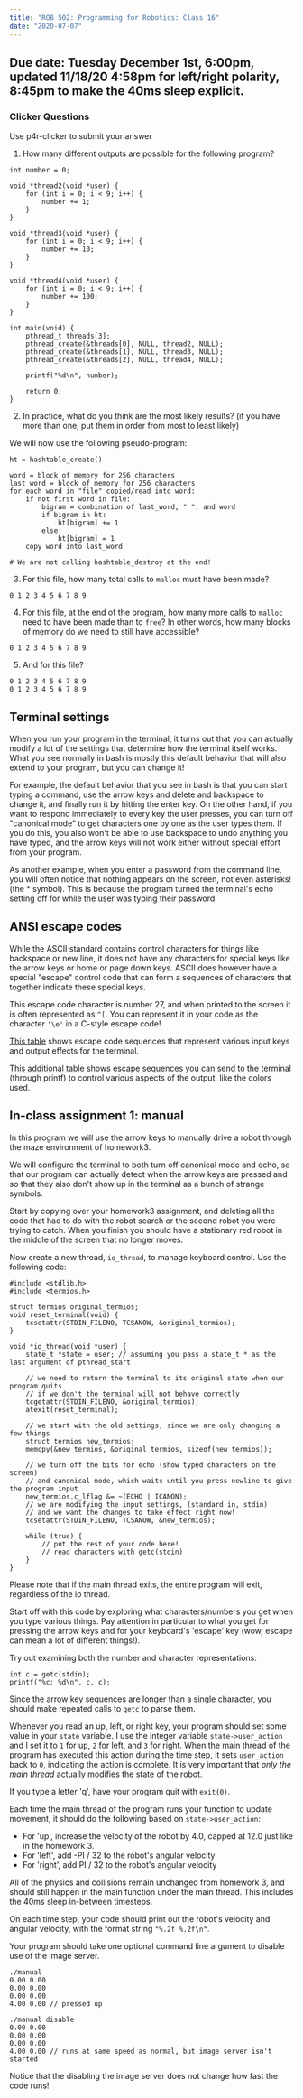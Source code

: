 ```yaml
---
title: "ROB 502: Programming for Robotics: Class 16"
date: "2020-07-07"
---
```


## Due date: Tuesday December 1st, 6:00pm, updated 11/18/20 4:58pm for left/right polarity, 8:45pm to make the 40ms sleep explicit.

### Clicker Questions

Use p4r-clicker to submit your answer

1. How many different outputs are possible for the following program?

```
int number = 0;

void *thread2(void *user) {
    for (int i = 0; i < 9; i++) {
        number += 1;
    }
}

void *thread3(void *user) {
    for (int i = 0; i < 9; i++) {
        number += 10;
    }
}

void *thread4(void *user) {
    for (int i = 0; i < 9; i++) {
        number += 100;
    }
}

int main(void) {
    pthread_t threads[3];
    pthread_create(&threads[0], NULL, thread2, NULL);
    pthread_create(&threads[1], NULL, thread3, NULL);
    pthread_create(&threads[2], NULL, thread4, NULL);

    printf("%d\n", number);

    return 0;
}
```

2. In practice, what do you think are the most likely results? (if you have more than one, put them in order from most to least likely)

We will now use the following pseudo-program:

```
ht = hashtable_create()

word = block of memory for 256 characters
last_word = block of memory for 256 characters
for each word in "file" copied/read into word:
    if not first word in file:
        bigram = combination of last_word, " ", and word
        if bigram in ht:
            ht[bigram] += 1
        else:
            ht[bigram] = 1
    copy word into last_word

# We are not calling hashtable_destroy at the end!
```

3. For this file, how many total calls to `malloc` must have been made?

```
0 1 2 3 4 5 6 7 8 9
```

4. For this file, at the end of the program, how many more calls to `malloc` need to have been made than to `free`? In other words, how many blocks of memory do we need to still have accessible?

```
0 1 2 3 4 5 6 7 8 9
```

5. And for this file?

```
0 1 2 3 4 5 6 7 8 9
0 1 2 3 4 5 6 7 8 9
```

## Terminal settings

When you run your program in the terminal, it turns out that you can actually modify a lot of the settings that determine how the terminal itself works. What you see normally in bash is mostly this default behavior that will also extend to your program, but you can change it!

For example, the default behavior that you see in bash is that you can start typing a command, use the arrow keys and delete and backspace to change it, and finally run it by hitting the enter key. On the other hand, if you want to respond immediately to every key the user presses, you can turn off "canonical mode" to get characters one by one as the user types them. If you do this, you also won't be able to use backspace to undo anything you have typed, and the arrow keys will not work either without special effort from your program.

As another example, when you enter a password from the command line, you will often notice that nothing appears on the screen, not even asterisks! (the \* symbol). This is because the program turned the terminal's echo setting off for while the user was typing their password.

## ANSI escape codes

While the ASCII standard contains control characters for things like backspace or new line, it does not have any characters for special keys like the arrow keys or home or page down keys. ASCII does however have a special "escape" control code that can form a sequences of characters that together indicate these special keys.

This escape code character is number 27, and when printed to the screen it is often represented as `^[`. You can represent it in your code as the character `'\e'` in a C-style escape code!

[This table](http://ascii-table.com/ansi-escape-sequences.php) shows escape code sequences that represent various input keys and output effects for the terminal.

[This additional table](http://ascii-table.com/ansi-escape-sequences-vt-100.php) shows escape sequences you can send to the terminal (through printf) to control various aspects of the output, like the colors used.

## In-class assignment 1: manual

In this program we will use the arrow keys to manually drive a robot through the maze environment of homework3.

We will configure the terminal to both turn off canonical mode and echo, so that our program can actually detect when the arrow keys are pressed and so that they also don't show up in the terminal as a bunch of strange symbols.

Start by copying over your homework3 assignment, and deleting all the code that had to do with the robot search or the second robot you were trying to catch. When you finish you should have a stationary red robot in the middle of the screen that no longer moves.

Now create a new thread, `io_thread`, to manage keyboard control. Use the following code:

```
#include <stdlib.h>
#include <termios.h>

struct termios original_termios;
void reset_terminal(void) {
    tcsetattr(STDIN_FILENO, TCSANOW, &original_termios);
}

void *io_thread(void *user) {
    state_t *state = user; // assuming you pass a state_t * as the last argument of pthread_start

    // we need to return the terminal to its original state when our program quits
    // if we don't the terminal will not behave correctly
    tcgetattr(STDIN_FILENO, &original_termios);
    atexit(reset_terminal);

    // we start with the old settings, since we are only changing a few things
    struct termios new_termios;
    memcpy(&new_termios, &original_termios, sizeof(new_termios));

    // we turn off the bits for echo (show typed characters on the screen)
    // and canonical mode, which waits until you press newline to give the program input
    new_termios.c_lflag &= ~(ECHO | ICANON);
    // we are modifying the input settings, (standard in, stdin)
    // and we want the changes to take effect right now!
    tcsetattr(STDIN_FILENO, TCSANOW, &new_termios);

    while (true) {
        // put the rest of your code here!
        // read characters with getc(stdin)
    }
}
```

Please note that if the main thread exits, the entire program will exit, regardless of the io thread.

Start off with this code by exploring what characters/numbers you get when you type various things. Pay attention in particular to what you get for pressing the arrow keys and for your keyboard's 'escape' key (wow, escape can mean a lot of different things!).

Try out examining both the number and character representations:

```
int c = getc(stdin);
printf("%c: %d\n", c, c);
```

Since the arrow key sequences are longer than a single character, you should make repeated calls to `getc` to parse them.

Whenever you read an up, left, or right key, your program should set some value in your `state` variable. I use the integer variable `state->user_action` and I set it to `1` for up, `2` for left, and `3` for right. When the main thread of the program has executed this action during the time step, it sets `user_action` back to `0`, indicating the action is complete. It is very important that _only the main thread_ actually modifies the state of the robot.

If you type a letter 'q', have your program quit with `exit(0)`.

Each time the main thread of the program runs your function to update movement, it should do the following based on `state->user_action`:

- For 'up', increase the velocity of the robot by 4.0, capped at 12.0 just like in the homework 3.
- For 'left', add -PI / 32 to the robot's angular velocity
- For 'right', add PI / 32 to the robot's angular velocity

All of the physics and collisions remain unchanged from homework 3, and should still happen in the main function under the main thread. This includes the 40ms sleep in-between timesteps.

On each time step, your code should print out the robot's velocity and angular velocity, with the format string `"%.2f %.2f\n"`.

Your program should take one optional command line argument to disable use of the image server.

```
./manual
0.00 0.00
0.00 0.00
0.00 0.00
4.00 0.00 // pressed up

./manual disable
0.00 0.00
0.00 0.00
0.00 0.00
4.00 0.00 // runs at same speed as normal, but image server isn't started
```

Notice that the disabling the image server does not change how fast the code runs!
